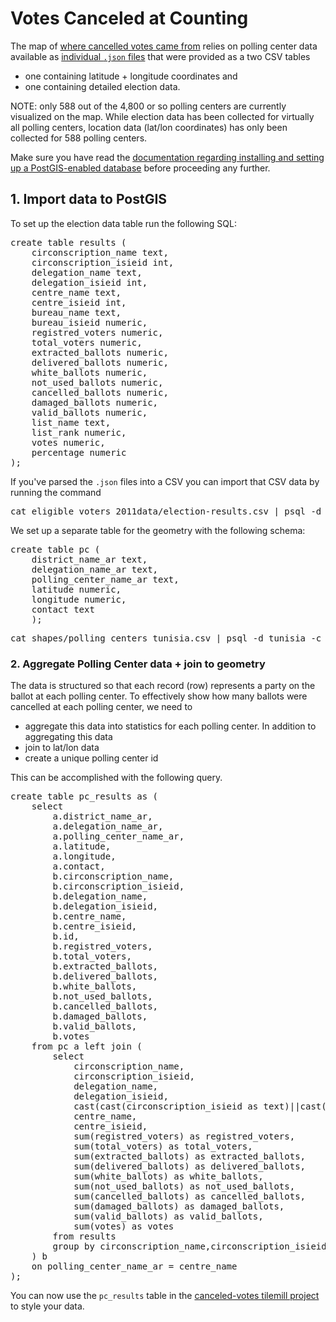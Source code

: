 # Votes Canceled at Counting

The map of [where cancelled votes came from](http://developmentseed.org/tunisia-election-data/en/canceled-during-counting/) relies on polling center data available as [individual `.json` files](https://github.com/fwelections/tunisia-election-data/tree/master/fulldatasets/results) that were provided as a two CSV tables 

- one containing latitude + longitude coordinates and 
- one containing detailed election data. 

NOTE: only 588 out of the 4,800 or so polling centers are currently visualized on the map. While election data has been collected for virtually all polling centers, location data (lat/lon coordinates) has only been collected for 588 polling centers. 

Make sure you have read the [documentation regarding installing and setting up a PostGIS-enabled database](http://github.com/fwelections/databrowser/blob/gh-pages/setup.md#data-management-and-maps) before proceeding any further.

## 1. Import data to PostGIS 

To set up the election data table run the following SQL: 

<pre>
create table results (
	circonscription_name text,
	circonscription_isieid int,
	delegation_name text,
	delegation_isieid int,
	centre_name text,
	centre_isieid int,
	bureau_name text,
	bureau_isieid numeric,
	registred_voters numeric,
	total_voters numeric,
	extracted_ballots numeric,
	delivered_ballots numeric,
	white_ballots numeric,
	not_used_ballots numeric,
	cancelled_ballots numeric,
	damaged_ballots numeric,
	valid_ballots numeric,
	list_name text,
	list_rank numeric,
	votes numeric,
	percentage numeric
);
</pre>

If you've parsed the `.json` files into a CSV you can import that CSV data by running the command 

<pre>
cat eligible_voters 2011data/election-results.csv | psql -d tunisia -c "COPY results FROM STDIN WITH DELIMITER ',' CSV HEADER"
</pre>

We set up a separate table for the geometry with the following schema:

<pre>
create table pc (
	district_name_ar text,
	delegation_name_ar text,
	polling_center_name_ar text,
	latitude numeric,
	longitude numeric,
	contact text
	);
</pre>

<pre>
cat shapes/polling_centers_tunisia.csv | psql -d tunisia -c "COPY pc FROM STDIN WITH DELIMITER ',' CSV HEADER"
</pre>

### 2. Aggregate Polling Center data + join to geometry 

The data is structured so that each record (row) represents a party on the ballot at each polling center. To effectively show how many ballots were cancelled at each polling center, we need to

- aggregate this data into statistics for each polling center. In addition to aggregating this data
- join to lat/lon data
- create a unique polling center id

This can be accomplished with the following query.

<pre>
create table pc_results as (
	select 
		a.district_name_ar,
 		a.delegation_name_ar,
 		a.polling_center_name_ar,
 		a.latitude,
 		a.longitude,
 		a.contact,
		b.circonscription_name,
		b.circonscription_isieid,
		b.delegation_name,
		b.delegation_isieid,
		b.centre_name,
		b.centre_isieid,
		b.id,
		b.registred_voters,
		b.total_voters,
		b.extracted_ballots,
		b.delivered_ballots,
		b.white_ballots,
		b.not_used_ballots,
		b.cancelled_ballots,
		b.damaged_ballots,
		b.valid_ballots,
		b.votes
	from pc a left join (
		select
			circonscription_name,
			circonscription_isieid,
			delegation_name,
			delegation_isieid,
			cast(cast(circonscription_isieid as text)||cast(delegation_isieid as text)||cast(centre_isieid as text) as int) as id,
			centre_name,
			centre_isieid,
			sum(registred_voters) as registred_voters,
			sum(total_voters) as total_voters,
			sum(extracted_ballots) as extracted_ballots,
			sum(delivered_ballots) as delivered_ballots,
			sum(white_ballots) as white_ballots,
			sum(not_used_ballots) as not_used_ballots,
			sum(cancelled_ballots) as cancelled_ballots,
			sum(damaged_ballots) as damaged_ballots,
			sum(valid_ballots) as valid_ballots,
			sum(votes) as votes
		from results 
		group by circonscription_name,circonscription_isieid,delegation_name,delegation_isieid,centre_name,centre_isieid
	) b
	on polling_center_name_ar = centre_name
);
</pre>

You can now use the `pc_results` table in the [canceled-votes tilemill project](http://github.com/fwelections/databrowser/tree/gh-pages/map-src/canceled) to style your data.
